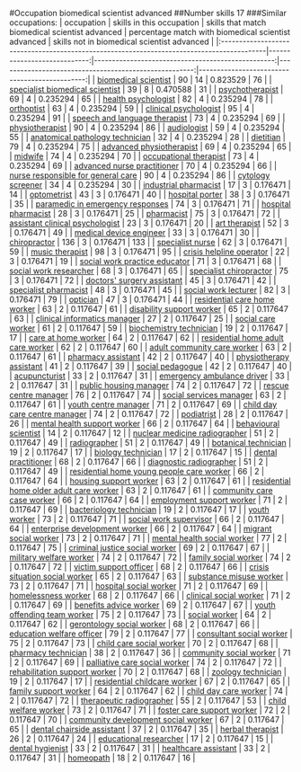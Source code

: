 #Occupation biomedical scientist advanced
##Number skills 17
###Similar occupations:
| occupation                                                                                |   skills in this occupation |   skills that match biomedical scientist advanced |   percentage match with biomedical scientist advanced |   skills not in biomedical scientist advanced |
|:------------------------------------------------------------------------------------------|----------------------------:|--------------------------------------------------:|------------------------------------------------------:|----------------------------------------------:|
| [biomedical scientist](biomedical_scientist.md)                                           |                          90 |                                                14 |                                              0.823529 |                                            76 |
| [specialist biomedical scientist](specialist_biomedical_scientist.md)                     |                          39 |                                                 8 |                                              0.470588 |                                            31 |
| [psychotherapist](psychotherapist.md)                                                     |                          69 |                                                 4 |                                              0.235294 |                                            65 |
| [health psychologist](health_psychologist.md)                                             |                          82 |                                                 4 |                                              0.235294 |                                            78 |
| [orthoptist](orthoptist.md)                                                               |                          63 |                                                 4 |                                              0.235294 |                                            59 |
| [clinical psychologist](clinical_psychologist.md)                                         |                          95 |                                                 4 |                                              0.235294 |                                            91 |
| [speech and language therapist](speech_and_language_therapist.md)                         |                          73 |                                                 4 |                                              0.235294 |                                            69 |
| [physiotherapist](physiotherapist.md)                                                     |                          90 |                                                 4 |                                              0.235294 |                                            86 |
| [audiologist](audiologist.md)                                                             |                          59 |                                                 4 |                                              0.235294 |                                            55 |
| [anatomical pathology technician](anatomical_pathology_technician.md)                     |                          32 |                                                 4 |                                              0.235294 |                                            28 |
| [dietitian](dietitian.md)                                                                 |                          79 |                                                 4 |                                              0.235294 |                                            75 |
| [advanced physiotherapist](advanced_physiotherapist.md)                                   |                          69 |                                                 4 |                                              0.235294 |                                            65 |
| [midwife](midwife.md)                                                                     |                          74 |                                                 4 |                                              0.235294 |                                            70 |
| [occupational therapist](occupational_therapist.md)                                       |                          73 |                                                 4 |                                              0.235294 |                                            69 |
| [advanced nurse practitioner](advanced_nurse_practitioner.md)                             |                          70 |                                                 4 |                                              0.235294 |                                            66 |
| [nurse responsible for general care](nurse_responsible_for_general_care.md)               |                          90 |                                                 4 |                                              0.235294 |                                            86 |
| [cytology screener](cytology_screener.md)                                                 |                          34 |                                                 4 |                                              0.235294 |                                            30 |
| [industrial pharmacist](industrial_pharmacist.md)                                         |                          17 |                                                 3 |                                              0.176471 |                                            14 |
| [optometrist](optometrist.md)                                                             |                          43 |                                                 3 |                                              0.176471 |                                            40 |
| [hospital porter](hospital_porter.md)                                                     |                          38 |                                                 3 |                                              0.176471 |                                            35 |
| [paramedic in emergency responses](paramedic_in_emergency_responses.md)                   |                          74 |                                                 3 |                                              0.176471 |                                            71 |
| [hospital pharmacist](hospital_pharmacist.md)                                             |                          28 |                                                 3 |                                              0.176471 |                                            25 |
| [pharmacist](pharmacist.md)                                                               |                          75 |                                                 3 |                                              0.176471 |                                            72 |
| [assistant clinical psychologist](assistant_clinical_psychologist.md)                     |                          23 |                                                 3 |                                              0.176471 |                                            20 |
| [art therapist](art_therapist.md)                                                         |                          52 |                                                 3 |                                              0.176471 |                                            49 |
| [medical device engineer](medical_device_engineer.md)                                     |                          33 |                                                 3 |                                              0.176471 |                                            30 |
| [chiropractor](chiropractor.md)                                                           |                         136 |                                                 3 |                                              0.176471 |                                           133 |
| [specialist nurse](specialist_nurse.md)                                                   |                          62 |                                                 3 |                                              0.176471 |                                            59 |
| [music therapist](music_therapist.md)                                                     |                          98 |                                                 3 |                                              0.176471 |                                            95 |
| [crisis helpline operator](crisis_helpline_operator.md)                                   |                          22 |                                                 3 |                                              0.176471 |                                            19 |
| [social work practice educator](social_work_practice_educator.md)                         |                          71 |                                                 3 |                                              0.176471 |                                            68 |
| [social work researcher](social_work_researcher.md)                                       |                          68 |                                                 3 |                                              0.176471 |                                            65 |
| [specialist chiropractor](specialist_chiropractor.md)                                     |                          75 |                                                 3 |                                              0.176471 |                                            72 |
| [doctors' surgery assistant](doctors'_surgery_assistant.md)                               |                          45 |                                                 3 |                                              0.176471 |                                            42 |
| [specialist pharmacist](specialist_pharmacist.md)                                         |                          48 |                                                 3 |                                              0.176471 |                                            45 |
| [social work lecturer](social_work_lecturer.md)                                           |                          82 |                                                 3 |                                              0.176471 |                                            79 |
| [optician](optician.md)                                                                   |                          47 |                                                 3 |                                              0.176471 |                                            44 |
| [residential care home worker](residential_care_home_worker.md)                           |                          63 |                                                 2 |                                              0.117647 |                                            61 |
| [disability support worker](disability_support_worker.md)                                 |                          65 |                                                 2 |                                              0.117647 |                                            63 |
| [clinical informatics manager](clinical_informatics_manager.md)                           |                          27 |                                                 2 |                                              0.117647 |                                            25 |
| [social care worker](social_care_worker.md)                                               |                          61 |                                                 2 |                                              0.117647 |                                            59 |
| [biochemistry technician](biochemistry_technician.md)                                     |                          19 |                                                 2 |                                              0.117647 |                                            17 |
| [care at home worker](care_at_home_worker.md)                                             |                          64 |                                                 2 |                                              0.117647 |                                            62 |
| [residential home adult care worker](residential_home_adult_care_worker.md)               |                          62 |                                                 2 |                                              0.117647 |                                            60 |
| [adult community care worker](adult_community_care_worker.md)                             |                          63 |                                                 2 |                                              0.117647 |                                            61 |
| [pharmacy assistant](pharmacy_assistant.md)                                               |                          42 |                                                 2 |                                              0.117647 |                                            40 |
| [physiotherapy assistant](physiotherapy_assistant.md)                                     |                          41 |                                                 2 |                                              0.117647 |                                            39 |
| [social pedagogue](social_pedagogue.md)                                                   |                          42 |                                                 2 |                                              0.117647 |                                            40 |
| [acupuncturist](acupuncturist.md)                                                         |                          33 |                                                 2 |                                              0.117647 |                                            31 |
| [emergency ambulance driver](emergency_ambulance_driver.md)                               |                          33 |                                                 2 |                                              0.117647 |                                            31 |
| [public housing manager](public_housing_manager.md)                                       |                          74 |                                                 2 |                                              0.117647 |                                            72 |
| [rescue centre manager](rescue_centre_manager.md)                                         |                          76 |                                                 2 |                                              0.117647 |                                            74 |
| [social services manager](social_services_manager.md)                                     |                          63 |                                                 2 |                                              0.117647 |                                            61 |
| [youth centre manager](youth_centre_manager.md)                                           |                          71 |                                                 2 |                                              0.117647 |                                            69 |
| [child day care centre manager](child_day_care_centre_manager.md)                         |                          74 |                                                 2 |                                              0.117647 |                                            72 |
| [podiatrist](podiatrist.md)                                                               |                          28 |                                                 2 |                                              0.117647 |                                            26 |
| [mental health support worker](mental_health_support_worker.md)                           |                          66 |                                                 2 |                                              0.117647 |                                            64 |
| [behavioural scientist](behavioural_scientist.md)                                         |                          14 |                                                 2 |                                              0.117647 |                                            12 |
| [nuclear medicine radiographer](nuclear_medicine_radiographer.md)                         |                          51 |                                                 2 |                                              0.117647 |                                            49 |
| [radiographer](radiographer.md)                                                           |                          51 |                                                 2 |                                              0.117647 |                                            49 |
| [botanical technician](botanical_technician.md)                                           |                          19 |                                                 2 |                                              0.117647 |                                            17 |
| [biology technician](biology_technician.md)                                               |                          17 |                                                 2 |                                              0.117647 |                                            15 |
| [dental practitioner](dental_practitioner.md)                                             |                          68 |                                                 2 |                                              0.117647 |                                            66 |
| [diagnostic radiographer](diagnostic_radiographer.md)                                     |                          51 |                                                 2 |                                              0.117647 |                                            49 |
| [residential home young people care worker](residential_home_young_people_care_worker.md) |                          66 |                                                 2 |                                              0.117647 |                                            64 |
| [housing support worker](housing_support_worker.md)                                       |                          63 |                                                 2 |                                              0.117647 |                                            61 |
| [residential home older adult care worker](residential_home_older_adult_care_worker.md)   |                          63 |                                                 2 |                                              0.117647 |                                            61 |
| [community care case worker](community_care_case_worker.md)                               |                          66 |                                                 2 |                                              0.117647 |                                            64 |
| [employment support worker](employment_support_worker.md)                                 |                          71 |                                                 2 |                                              0.117647 |                                            69 |
| [bacteriology technician](bacteriology_technician.md)                                     |                          19 |                                                 2 |                                              0.117647 |                                            17 |
| [youth worker](youth_worker.md)                                                           |                          73 |                                                 2 |                                              0.117647 |                                            71 |
| [social work supervisor](social_work_supervisor.md)                                       |                          66 |                                                 2 |                                              0.117647 |                                            64 |
| [enterprise development worker](enterprise_development_worker.md)                         |                          66 |                                                 2 |                                              0.117647 |                                            64 |
| [migrant social worker](migrant_social_worker.md)                                         |                          73 |                                                 2 |                                              0.117647 |                                            71 |
| [mental health social worker](mental_health_social_worker.md)                             |                          77 |                                                 2 |                                              0.117647 |                                            75 |
| [criminal justice social worker](criminal_justice_social_worker.md)                       |                          69 |                                                 2 |                                              0.117647 |                                            67 |
| [military welfare worker](military_welfare_worker.md)                                     |                          74 |                                                 2 |                                              0.117647 |                                            72 |
| [family social worker](family_social_worker.md)                                           |                          74 |                                                 2 |                                              0.117647 |                                            72 |
| [victim support officer](victim_support_officer.md)                                       |                          68 |                                                 2 |                                              0.117647 |                                            66 |
| [crisis situation social worker](crisis_situation_social_worker.md)                       |                          65 |                                                 2 |                                              0.117647 |                                            63 |
| [substance misuse worker](substance_misuse_worker.md)                                     |                          73 |                                                 2 |                                              0.117647 |                                            71 |
| [hospital social worker](hospital_social_worker.md)                                       |                          71 |                                                 2 |                                              0.117647 |                                            69 |
| [homelessness worker](homelessness_worker.md)                                             |                          68 |                                                 2 |                                              0.117647 |                                            66 |
| [clinical social worker](clinical_social_worker.md)                                       |                          71 |                                                 2 |                                              0.117647 |                                            69 |
| [benefits advice worker](benefits_advice_worker.md)                                       |                          69 |                                                 2 |                                              0.117647 |                                            67 |
| [youth offending team worker](youth_offending_team_worker.md)                             |                          75 |                                                 2 |                                              0.117647 |                                            73 |
| [social worker](social_worker.md)                                                         |                          64 |                                                 2 |                                              0.117647 |                                            62 |
| [gerontology social worker](gerontology_social_worker.md)                                 |                          68 |                                                 2 |                                              0.117647 |                                            66 |
| [education welfare officer](education_welfare_officer.md)                                 |                          79 |                                                 2 |                                              0.117647 |                                            77 |
| [consultant social worker](consultant_social_worker.md)                                   |                          75 |                                                 2 |                                              0.117647 |                                            73 |
| [child care social worker](child_care_social_worker.md)                                   |                          70 |                                                 2 |                                              0.117647 |                                            68 |
| [pharmacy technician](pharmacy_technician.md)                                             |                          38 |                                                 2 |                                              0.117647 |                                            36 |
| [community social worker](community_social_worker.md)                                     |                          71 |                                                 2 |                                              0.117647 |                                            69 |
| [palliative care social worker](palliative_care_social_worker.md)                         |                          74 |                                                 2 |                                              0.117647 |                                            72 |
| [rehabilitation support worker](rehabilitation_support_worker.md)                         |                          70 |                                                 2 |                                              0.117647 |                                            68 |
| [zoology technician](zoology_technician.md)                                               |                          19 |                                                 2 |                                              0.117647 |                                            17 |
| [residential childcare worker](residential_childcare_worker.md)                           |                          67 |                                                 2 |                                              0.117647 |                                            65 |
| [family support worker](family_support_worker.md)                                         |                          64 |                                                 2 |                                              0.117647 |                                            62 |
| [child day care worker](child_day_care_worker.md)                                         |                          74 |                                                 2 |                                              0.117647 |                                            72 |
| [therapeutic radiographer](therapeutic_radiographer.md)                                   |                          55 |                                                 2 |                                              0.117647 |                                            53 |
| [child welfare worker](child_welfare_worker.md)                                           |                          73 |                                                 2 |                                              0.117647 |                                            71 |
| [foster care support worker](foster_care_support_worker.md)                               |                          72 |                                                 2 |                                              0.117647 |                                            70 |
| [community development social worker](community_development_social_worker.md)             |                          67 |                                                 2 |                                              0.117647 |                                            65 |
| [dental chairside assistant](dental_chairside_assistant.md)                               |                          37 |                                                 2 |                                              0.117647 |                                            35 |
| [herbal therapist](herbal_therapist.md)                                                   |                          26 |                                                 2 |                                              0.117647 |                                            24 |
| [educational researcher](educational_researcher.md)                                       |                          17 |                                                 2 |                                              0.117647 |                                            15 |
| [dental hygienist](dental_hygienist.md)                                                   |                          33 |                                                 2 |                                              0.117647 |                                            31 |
| [healthcare assistant](healthcare_assistant.md)                                           |                          33 |                                                 2 |                                              0.117647 |                                            31 |
| [homeopath](homeopath.md)                                                                 |                          18 |                                                 2 |                                              0.117647 |                                            16 |

